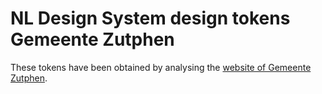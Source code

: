 # NL Design System design tokens Gemeente Zutphen

These tokens have been obtained by analysing the [website of Gemeente Zutphen](https://zutphen.nl/).
